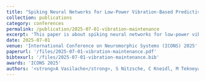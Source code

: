 ```yaml
---
title: "Spiking Neural Networks for Low-Power Vibration-Based Predictive Maintenance"
collection: publications
category: conferences
permalink: /publication/2025-07-01-vibration-maintenance
excerpt: 'This paper is about spiking neural networks for low-power vibration-based predictive maintenance.'
date: 2025-07-01
venue: 'International Conference on Neuromorphic Systems (ICONS) 2025'
paperurl: '/files/2025-07-01-vibration-maintenance.pdf'
bibtexurl: '/files/2025-07-01-vibration-maintenance.bib'
awards: 'ICONS 2025'
authors: '<strong>A Vasilache</strong>, S Nitzsche, C Kneidl, M Tekneyan, M Neher, J Becker'
---
```

